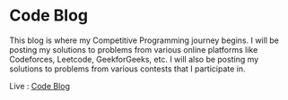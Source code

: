 # Code Blog

This blog is where my Competitive Programming journey begins. I will be posting my solutions to problems from various online platforms like Codeforces, Leetcode, GeekforGeeks, etc. I will also be posting my solutions to problems from various contests that I participate in.

Live : [Code Blog](https://code-blogs-dev.vercel.app/)